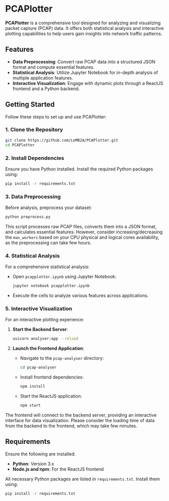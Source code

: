 # PCAPlotter

**PCAPlotter** is a comprehensive tool designed for analyzing and visualizing packet capture (PCAP) data. It offers both statistical analysis and interactive plotting capabilities to help users gain insights into network traffic patterns.

## Features

- **Data Preprocessing**: Convert raw PCAP data into a structured JSON format and compute essential features.
- **Statistical Analysis**: Utilize Jupyter Notebook for in-depth analysis of multiple application features.
- **Interactive Visualization**: Engage with dynamic plots through a ReactJS frontend and a Python backend.

## Getting Started

Follow these steps to set up and use PCAPlotter:

### 1. Clone the Repository

```bash
git clone https://github.com/LeMB2A/PCAPlotter.git
cd PCAPlotter
```

### 2. Install Dependencies

Ensure you have Python installed. Install the required Python packages using:

```bash
pip install -r requirements.txt
```

### 3. Data Preprocessing

Before analysis, preprocess your dataset:

```bash
python preprocess.py
```

This script processes raw PCAP files, converts them into a JSON format, and calculates essential features. However, consider increasing/decreasing the `max_workers` based on your CPU physical and logical cores availability, as the preprocessing can take few hours.

### 4. Statistical Analysis

For a comprehensive statistical analysis:

- Open `pcapplotter.ipynb` using Jupyter Notebook:

  ```bash
  jupyter notebook pcapplotter.ipynb
  ```

- Execute the cells to analyze various features across applications.

### 5. Interactive Visualization

For an interactive plotting experience:

1. **Start the Backend Server**:

   ```bash
   uvicorn analyser:app --reload
   ```

2. **Launch the Frontend Application**:

   - Navigate to the `pcap-analyser` directory:

     ```bash
     cd pcap-analyser
     ```

   - Install frontend dependencies:

     ```bash
     npm install
     ```

   - Start the ReactJS application:

     ```bash
     npm start
     ```

The frontend will connect to the backend server, providing an interactive interface for data visualization. Please consider the loading time of data from the backend to the frontend, which may take few minutes.

## Requirements

Ensure the following are installed:

- **Python**: Version 3.x
- **Node.js and npm**: For the ReactJS frontend

All necessary Python packages are listed in `requirements.txt`. Install them using:

```bash
pip install -r requirements.txt
```
